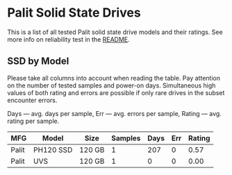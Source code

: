 Palit Solid State Drives
========================

This is a list of all tested Palit solid state drive models and their ratings. See
more info on reliability test in the [README](https://github.com/linuxhw/SMART).

SSD by Model
------------

Please take all columns into account when reading the table. Pay attention on the
number of tested samples and power-on days. Simultaneous high values of both rating
and errors are possible if only rare drives in the subset encounter errors.

Days   — avg. days per sample,
Err    — avg. errors per sample,
Rating — avg. rating per sample.

| MFG       | Model              | Size   | Samples | Days  | Err   | Rating |
|-----------|--------------------|--------|---------|-------|-------|--------|
| Palit     | PH120 SSD          | 120 GB | 1       | 207   | 0     | 0.57   |
| Palit     | UVS                | 120 GB | 1       | 0     | 0     | 0.00   |
